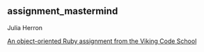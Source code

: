 ## assignment_mastermind

Julia Herron

[An object-oriented Ruby assignment from the Viking Code School](http://www.vikingcodeschool.com)
